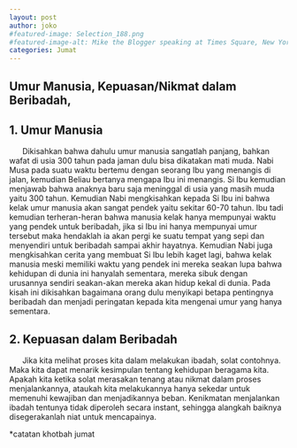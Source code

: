 ```yaml
---
layout: post
author: joko
#featured-image: Selection_188.png
#featured-image-alt: Mike the Blogger speaking at Times Square, New York City, New York
categories: Jumat
---
```


## Umur Manusia, Kepuasan/Nikmat dalam Beribadah, 

## 1. Umur Manusia

&nbsp;&nbsp;&nbsp;&nbsp;&nbsp; Dikisahkan bahwa dahulu umur manusia sangatlah panjang, bahkan wafat di usia 300 tahun pada jaman dulu bisa dikatakan mati muda. Nabi Musa pada suatu waktu bertemu dengan seorang Ibu yang menangis di jalan, kemudian Beliau bertanya mengapa Ibu ini menangis. Si Ibu kemudian menjawab bahwa anaknya baru saja meninggal di usia yang masih muda yaitu 300 tahun. Kemudian Nabi mengkisahkan kepada Si Ibu ini bahwa kelak umur manusia akan sangat pendek yaitu sekitar 60-70 tahun. Ibu tadi kemudian terheran-heran bahwa manusia kelak hanya mempunyai waktu yang pendek untuk beribadah, jika si Ibu ini hanya mempunyai umur tersebut maka hendaklah ia akan pergi ke suatu tempat yang sepi dan menyendiri untuk beribadah sampai akhir hayatnya. Kemudian Nabi juga mengkisahkan cerita yang membuat Si Ibu lebih kaget lagi, bahwa kelak manusia meski memiliki waktu yang pendek ini mereka seakan lupa bahwa kehidupan di dunia ini hanyalah sementara, mereka sibuk dengan urusannya sendiri seakan-akan mereka akan hidup kekal di dunia. Pada kisah ini dikisahkan bagaimana orang dulu menyikapi betapa pentingnya beribadah dan menjadi peringatan kepada kita mengenai umur yang hanya sementara.


## 2. Kepuasan dalam Beribadah

&nbsp;&nbsp;&nbsp;&nbsp;&nbsp; Jika kita melihat proses kita dalam melakukan ibadah, solat contohnya. Maka kita dapat menarik kesimpulan tentang kehidupan beragama kita. Apakah kita ketika solat merasakan tenang atau nikmat dalam proses menjalankannya, ataukah kita melakukannya hanya sekedar untuk memenuhi kewajiban dan menjadikannya beban. Kenikmatan menjalankan ibadah tentunya tidak diperoleh secara instant, sehingga alangkah baiknya disegerakanlah niat untuk mencapainya.



*catatan khotbah jumat
